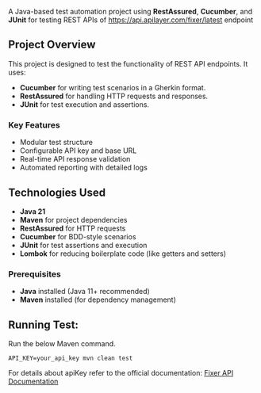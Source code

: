 A Java-based test automation project using **RestAssured**, **Cucumber**, and **JUnit** for testing REST APIs of
https://api.apilayer.com/fixer/latest endpoint


## Project Overview

This project is designed to test the functionality of REST API endpoints. It uses:
- **Cucumber** for writing test scenarios in a Gherkin format.
- **RestAssured** for handling HTTP requests and responses.
- **JUnit** for test execution and assertions.

### Key Features
- Modular test structure
- Configurable API key and base URL
- Real-time API response validation
- Automated reporting with detailed logs

## Technologies Used

- **Java 21**
- **Maven** for project dependencies
- **RestAssured** for HTTP requests
- **Cucumber** for BDD-style scenarios
- **JUnit** for test assertions and execution
- **Lombok** for reducing boilerplate code (like getters and setters)

### Prerequisites

- **Java** installed (Java 11+ recommended)
- **Maven** installed (for dependency management)

## **Running Test:**

Run the below Maven command.

    API_KEY=your_api_key mvn clean test

For details about apiKey refer to the official documentation: [Fixer API Documentation](https://apilayer.com/marketplace/fixer-api)